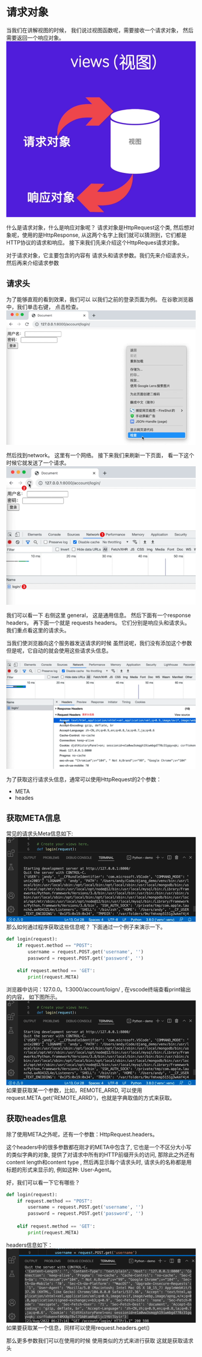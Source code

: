 
# 请求对象

当我们在讲解视图的时候， 
我们说过视图函数呢，需要接收一个请求对象，
然后需要返回一个响应对象。
![图8-请求对象和响应对象](imgs/图8-请求对象和响应对象.png)

什么是请求对象，什么是响应对象呢？
请求对象是HttpRequest这个类,
然后想对象呢，使用的是HttpResponse,
从这两个名字上我们就可以猜测到，它们都是HTTP协议的请求和响应。
接下来我们先来介绍这个HttpReques请求对象。

<!-- trancate -->

对于请求对象，它主要包含的内容有 
请求头和请求参数。我们先来介绍请求头，然后再来介绍请求参数 

## 请求头

为了能够直观的看到效果，我们可以 
以我们之前的登录页面为例。
在谷歌浏览器中，我们单击右键， 
点击检查。
![图10-检查](imgs/图10-检查.png)

然后找到network。 
这里有一个网络。
接下来我们来刷新一下页面，
看一下这个时候它就发送了一个请求。 
![图10-查看network](imgs/图10-查看network.png)

我们可以看一下 
右侧这里 
 general，
这是通用信息。
然后下面有一个response headers，
再下面一个就是 
 requests headers。
它们分别是响应头和请求头。 
我们重点看这里的请求头。


当我们使浏览器向这个服务器发送请求的时候 
虽然说呢，我们没有添加这个参数 
但是呢，它自动的就会使用这些请求头信息。

![图10-请求头信息.png](imgs/图10-请求头信息.png)

为了获取这行请求头信息，通常可以使用HttpRequest的2个参数：
- META
- heades

## 获取META信息
常见的请求头Meta信息如下:
![图10-META信息](imgs/图10-META信息.png)
那么如何通过程序获取这些信息呢？
下面通过一个例子来演示一下。

```python title='demo/account/views.py'
def login(request):
    if request.method == "POST":
        username = request.POST.get('username', '')
        password = request.POST.get('password', '')
        
    elif request.method == 'GET':
        print(request.META)
```
浏览器中访问：127.0.0。1:3000/account/loign/ , 在vscode终端查看print输出的内容，
如下图所示。
![图10-META信息](imgs/图10-META信息.png)
如果要获取某一个参数，比如，REMOTE_ARRD, 可以使用request.META.get('REMOTE_ARRD')，也就是字典取值的方式来获取。

## 获取heades信息
除了使用META之外呢，还有一个参数：HttpRequest.headers。
 
这个headers中的很多参数都在刚才的META中包含了, 
它也是一个不区分大小写的类似字典的对象,
提供了对请求中所有的HTTP前缀开头的访问,
那除此之外还有content length和content type ,
然后再显示每个请求头时,
请求头的名称都是用标题的形式来显示的, 
例如这种: User-Agent。

好，我们可以看一下它有哪些？

```python title='demo/account/views.py'
def login(request):
    if request.method == "POST":
        username = request.POST.get('username', '')
        password = request.POST.get('password', '')
        
    elif request.method == 'GET':
        print(request.META)
```
headers信息如下：
![图10-headers信息](imgs/图10-headers信息.png)
如果要获取某一个信息，同样可以使用request.headers.get()

那么更多参数我们可以在使用的时候 
使用类似的方式来进行获取 
这就是获取请求头 



